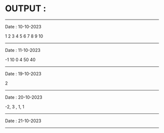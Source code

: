 <html>
  <body>
    <h1><strong> OUTPUT : </strong> </h1>
      <hr>
      <p>  Date : 10-10-2023 </p>
      <p> 1 2 3 4 5 6 7 8 9 10 </p>
      <hr>
      <p>  Date : 11-10-2023 </p>
      <p> -1 10 0 4 50 40 </p>
      <hr>
      <p>  Date : 19-10-2023</p>
      <p>  2 </p>
      <p></p>
      <hr>
      <p>  Date : 20-10-2023</p>
      <p>  -2, 3 , 1, 1 </p>
      <hr>
      <p> Date : 21-10-2023 </p>
      <p></p>
      <hr>
  </body>
</html>
